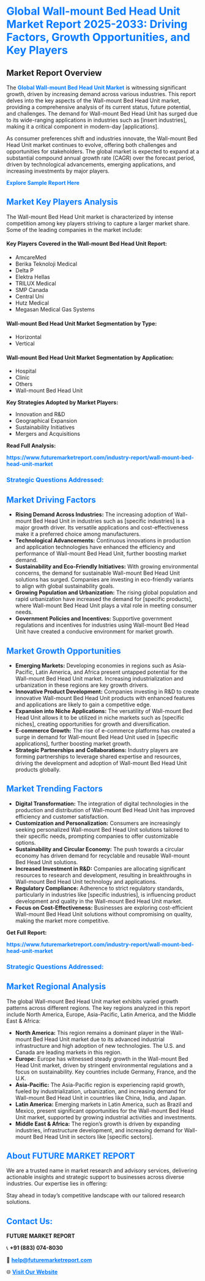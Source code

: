<h1 style="color: #007BFF;">Global Wall-mount Bed Head Unit Market Report 2025-2033: Driving Factors, Growth Opportunities, and Key Players</h1>

<section id="overview">
<h2>Market Report Overview</h2>
<p>The <a href="https://www.futuremarketreport.com/industry-report/wall-mount-bed-head-unit-market" style="color: #007BFF; text-decoration: none;"><strong>Global Wall-mount Bed Head Unit Market</strong></a> is witnessing significant growth, driven by increasing demand across various industries. This report delves into the key aspects of the Wall-mount Bed Head Unit market, providing a comprehensive analysis of its current status, future potential, and challenges. The demand for Wall-mount Bed Head Unit has surged due to its wide-ranging applications in industries such as [insert industries], making it a critical component in modern-day [applications].</p>
<p>As consumer preferences shift and industries innovate, the Wall-mount Bed Head Unit market continues to evolve, offering both challenges and opportunities for stakeholders. The global market is expected to expand at a substantial compound annual growth rate (CAGR) over the forecast period, driven by technological advancements, emerging applications, and increasing investments by major players.</p>
</section>

<section id="overview">
<p><a href="https://www.futuremarketreport.com/request-sample/reportId=123915" style="color: #007BFF; text-decoration: none;"><strong>Explore Sample Report Here</strong></a></p>
</section>

<section id="key-players">
<h2 style="color: #007BFF;">Market Key Players Analysis</h2>
<p>The Wall-mount Bed Head Unit market is characterized by intense competition among key players striving to capture a larger market share. Some of the leading companies in the market include:</p>
<h4>Key Players Covered in the Wall-mount Bed Head Unit Report:</h4>
<ul><li>AmcareMed</li><li>Berika Teknoloji Medical</li><li>Delta P</li><li>Elektra Hellas</li><li>TRILUX Medical</li><li>SMP Canada</li><li>Central Uni</li><li>Hutz Medical</li><li>Megasan Medical Gas Systems</li></ul>
<h4>Wall-mount Bed Head Unit Market Segmentation by Type:</h4>
<ul><li>Horizontal</li><li>Vertical</li></ul>

<h4>Wall-mount Bed Head Unit Market Segmentation by Application:</h4>
<ul><li>Hospital</li><li>Clinic</li><li>Others</li><li>Wall-mount Bed Head Unit</li></ul>
<p><strong>Key Strategies Adopted by Market Players:</strong></p>
<ul>
<li>Innovation and R&D</li>
<li>Geographical Expansion</li>
<li>Sustainability Initiatives</li>
<li>Mergers and Acquisitions</li>
</ul>
</section>

<section>
<p><strong>Read Full Analysis: </strong></p><a href="https://www.futuremarketreport.com/industry-report/wall-mount-bed-head-unit-market" style="color: #007BFF; text-decoration: none;"><strong>https://www.futuremarketreport.com/industry-report/wall-mount-bed-head-unit-market</strong></a>
<h3 style="color: #007BFF;">Strategic Questions Addressed:</h3>
</section>

<section id="driving-factors">
<h2 style="color: #007BFF;">Market Driving Factors</h2>
<ul>
<li><strong>Rising Demand Across Industries:</strong> The increasing adoption of Wall-mount Bed Head Unit in industries such as [specific industries] is a major growth driver. Its versatile applications and cost-effectiveness make it a preferred choice among manufacturers.</li>
<li><strong>Technological Advancements:</strong> Continuous innovations in production and application technologies have enhanced the efficiency and performance of Wall-mount Bed Head Unit, further boosting market demand.</li>
<li><strong>Sustainability and Eco-Friendly Initiatives:</strong> With growing environmental concerns, the demand for sustainable Wall-mount Bed Head Unit solutions has surged. Companies are investing in eco-friendly variants to align with global sustainability goals.</li>
<li><strong>Growing Population and Urbanization:</strong> The rising global population and rapid urbanization have increased the demand for [specific products], where Wall-mount Bed Head Unit plays a vital role in meeting consumer needs.</li>
<li><strong>Government Policies and Incentives:</strong> Supportive government regulations and incentives for industries using Wall-mount Bed Head Unit have created a conducive environment for market growth.</li>
</ul>
</section>

<section id="growth-opportunities">
<h2 style="color: #007BFF;">Market Growth Opportunities</h2>
<ul>
<li><strong>Emerging Markets:</strong> Developing economies in regions such as Asia-Pacific, Latin America, and Africa present untapped potential for the Wall-mount Bed Head Unit market. Increasing industrialization and urbanization in these regions are key growth drivers.</li>
<li><strong>Innovative Product Development:</strong> Companies investing in R&D to create innovative Wall-mount Bed Head Unit products with enhanced features and applications are likely to gain a competitive edge.</li>
<li><strong>Expansion into Niche Applications:</strong> The versatility of Wall-mount Bed Head Unit allows it to be utilized in niche markets such as [specific niches], creating opportunities for growth and diversification.</li>
<li><strong>E-commerce Growth:</strong> The rise of e-commerce platforms has created a surge in demand for Wall-mount Bed Head Unit used in [specific applications], further boosting market growth.</li>
<li><strong>Strategic Partnerships and Collaborations:</strong> Industry players are forming partnerships to leverage shared expertise and resources, driving the development and adoption of Wall-mount Bed Head Unit products globally.</li>
</ul>
</section>

<section id="trending-factors">
<h2 style="color: #007BFF;">Market Trending Factors</h2>
<ul>
<li><strong>Digital Transformation:</strong> The integration of digital technologies in the production and distribution of Wall-mount Bed Head Unit has improved efficiency and customer satisfaction.</li>
<li><strong>Customization and Personalization:</strong> Consumers are increasingly seeking personalized Wall-mount Bed Head Unit solutions tailored to their specific needs, prompting companies to offer customizable options.</li>
<li><strong>Sustainability and Circular Economy:</strong> The push towards a circular economy has driven demand for recyclable and reusable Wall-mount Bed Head Unit solutions.</li>
<li><strong>Increased Investment in R&D:</strong> Companies are allocating significant resources to research and development, resulting in breakthroughs in Wall-mount Bed Head Unit technology and applications.</li>
<li><strong>Regulatory Compliance:</strong> Adherence to strict regulatory standards, particularly in industries like [specific industries], is influencing product development and quality in the Wall-mount Bed Head Unit market.</li>
<li><strong>Focus on Cost-Effectiveness:</strong> Businesses are exploring cost-efficient Wall-mount Bed Head Unit solutions without compromising on quality, making the market more competitive.</li>
</ul>
</section>

<section>
<p><strong>Get Full Report: </strong></p><a href="https://www.futuremarketreport.com/industry-report/wall-mount-bed-head-unit-market" style="color: #007BFF; text-decoration: none;"><strong>https://www.futuremarketreport.com/industry-report/wall-mount-bed-head-unit-market</strong></a>
<h3 style="color: #007BFF;">Strategic Questions Addressed:</h3>
</section>


<section id="regional-analysis">
<h2 style="color: #007BFF;">Market Regional Analysis</h2>
<p>The global Wall-mount Bed Head Unit market exhibits varied growth patterns across different regions. The key regions analyzed in this report include North America, Europe, Asia-Pacific, Latin America, and the Middle East & Africa:</p>
<ul>
<li><strong>North America:</strong> This region remains a dominant player in the Wall-mount Bed Head Unit market due to its advanced industrial infrastructure and high adoption of new technologies. The U.S. and Canada are leading markets in this region.</li>
<li><strong>Europe:</strong> Europe has witnessed steady growth in the Wall-mount Bed Head Unit market, driven by stringent environmental regulations and a focus on sustainability. Key countries include Germany, France, and the U.K.</li>
<li><strong>Asia-Pacific:</strong> The Asia-Pacific region is experiencing rapid growth, fueled by industrialization, urbanization, and increasing demand for Wall-mount Bed Head Unit in countries like China, India, and Japan.</li>
<li><strong>Latin America:</strong> Emerging markets in Latin America, such as Brazil and Mexico, present significant opportunities for the Wall-mount Bed Head Unit market, supported by growing industrial activities and investments.</li>
<li><strong>Middle East & Africa:</strong> The region’s growth is driven by expanding industries, infrastructure development, and increasing demand for Wall-mount Bed Head Unit in sectors like [specific sectors].</li>
</ul>
</section>

<footer>
<h2 style="color: #007BFF;">About FUTURE MARKET REPORT</h2>
<p>We are a trusted name in market research and advisory services, delivering actionable insights and strategic support to businesses across diverse industries. Our expertise lies in offering:</p>

<p>Stay ahead in today’s competitive landscape with our tailored research solutions.</p>

<h2 style="color: #007BFF;">Contact Us:</h2>
<p><strong>FUTURE MARKET REPORT</strong></p>
<p>📞 <strong>+91 (883) 074-8030</strong></p>
<p>📧 <strong><a href="mailto:help@futuremarketreport.com" style="color: #007BFF;">help@futuremarketreport.com</a></strong></p>
<p>🌐 <strong><a href="https://www.futuremarketreport.com/" style="color: #007BFF;">Visit Our Website</a></strong></p>
</footer>